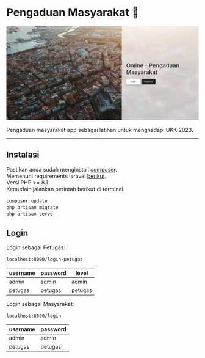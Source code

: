 # Pengaduan Masyarakat 📍

![pengaduan](./public/pengaduan.png)

Pengaduan masyarakat app sebagai latihan untuk menghadapi UKK 2023.

---

## Instalasi

Pastikan anda sudah menginstall [composer](https://getcomposer.org/doc/00-intro.md).  
Memenuhi requirements laravel [berikut](https://laravel.com/docs/10.x/deployment#server-requirements).  
Versi PHP >= 8.1  
Kemudain jalankan perintah berikut di terminal.

```bash
composer update
php artisan migrate
php artisan serve
```

## Login

Login sebagai Petugas:

```bash
localhost:8000/login-petugas
```

| username | password | level   |
| -------- | -------- | ------- |
| admin    | admin    | admin   |
| petugas  | petugas  | petugas |

Login sebagai Masyarakat:

```bash
localhost:8000/login
```

| username | password |
| -------- | -------- |
| admin    | admin    |
| petugas  | petugas  |
